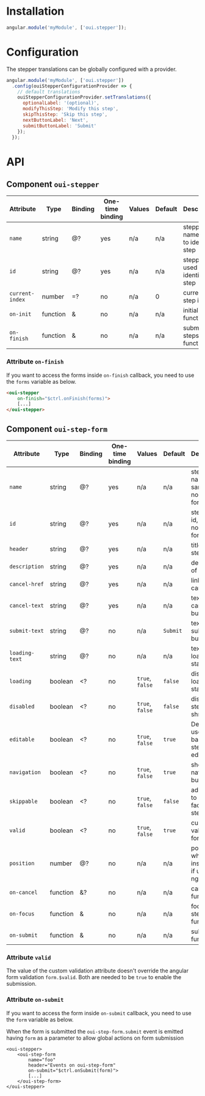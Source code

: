 # Installation

```js
angular.module('myModule', ['oui.stepper']);
```

# Configuration

The stepper translations can be globally configured with a provider.

```js
angular.module('myModule', ['oui.stepper'])
  .config(ouiStepperConfigurationProvider => {
    // default translations
    ouiStepperConfigurationProvider.setTranslations({
      optionalLabel: '(optional)',
      modifyThisStep: 'Modify this step',
      skipThisStep: 'Skip this step',
      nextButtonLabel: 'Next',
      submitButtonLabel: 'Submit'
    });
  });
```

# API

## Component `oui-stepper`

| Attribute         | Type      | Binding   | One-time binding  | Values            | Default   | Description
| ----              | ----      | ----      | ----              | ----              | ----      | ----
| `name`            | string    | @?        | yes               | n/a               | n/a       | stepper name used to identify step
| `id`              | string    | @?        | yes               | n/a               | n/a       | stepper id used to identify step
| `current-index`   | number    | =?        | no                | n/a               | 0         | current step index
| `on-init`         | function  | &         | no                | n/a               | n/a       | initialization function
| `on-finish`       | function  | &         | no                | n/a               | n/a       | submit all steps function

### Attribute `on-finish`

If you want to access the forms inside `on-finish` callback, you need to use the `forms` variable as below.

```html
<oui-stepper
    on-finish="$ctrl.onFinish(forms)">
    [...]
</oui-stepper>
```

## Component `oui-step-form`

| Attribute         | Type      | Binding   | One-time binding  | Values            | Default   | Description
| ----              | ----      | ----      | ----              | ----              | ----      | ----
| `name`            | string    | @?        | yes               | n/a               | n/a       | step form name, same as normal form
| `id`              | string    | @?        | yes               | n/a               | n/a       | step form id, same as normal form
| `header`          | string    | @?        | yes               | n/a               | n/a       | title of the step
| `description`     | string    | @?        | yes               | n/a               | n/a       | description of the step
| `cancel-href`     | string    | @?        | yes               | n/a               | n/a       | link url on cancel
| `cancel-text`     | string    | @?        | yes               | n/a               | n/a       | text for the cancel button
| `submit-text`     | string    | @?        | no                | n/a               | `Submit`  | text for the submit button
| `loading-text`    | string    | @?        | no                | n/a               | n/a       | text for the loading state
| `loading`         | boolean   | <?        | no                | `true`, `false`   | `false`   | display the loading state
| `disabled`        | boolean   | <?        | no                | `true`, `false`   | `false`   | disable the step and shrink it
| `editable`        | boolean   | <?        | no                | `true`, `false`   | `true`    | Define if user can go back on a step and edit it again
| `navigation`      | boolean   | <?        | no                | `true`, `false`   | `true`    | show the navigation buttons
| `skippable`       | boolean   | <?        | no                | `true`, `false`   | `false`   | add button to skip facultative step
| `valid`           | boolean   | <?        | no                | `true`, `false`   | `true`    | custom validation for the form
| `position`        | number    | @?        | no                | n/a               | n/a       | position where to insert step if used with ngIf
| `on-cancel`       | function  | &?        | no                | n/a               | n/a       | cancel step function
| `on-focus`        | function  | &         | no                | n/a               | n/a       | focused step function
| `on-submit`       | function  | &         | no                | n/a               | n/a       | submit step function

### Attribute `valid`

The value of the custom validation attribute doesn't override the angular form validation `form.$valid`. Both are needed to be `true` to enable the submission.

### Attribute `on-submit`

If you want to access the form inside `on-submit` callback, you need to use the `form` variable as below.

When the form is submitted the `oui-step-form.submit` event is emitted having `form` as a parameter to allow global actions on form submission

```html:preview
<oui-stepper>
    <oui-step-form
        name="foo"
        header="Events on oui-step-form"
        on-submit="$ctrl.onSubmit(form)">
        [...]
    </oui-step-form>
</oui-stepper>
```
